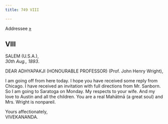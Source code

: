 ```yaml
---
title: 749 VIII

---
```

  

  
Addressee [»](09_adhyapakji.htm)

## VIII

SALEM (U.S.A.),  
*30th Aug., 1893*.

DEAR ADHYAPAKJI (HONOURABLE PROFESSOR) (Prof. John Henry Wright),

I am going off from here today. I hope you have received some reply from
Chicago. I have received an invitation with full directions from Mr.
Sanborn. So I am going to Saratoga on Monday. My respects to your wife.
And my love to Austin and all the children. You are a real Mahātmā (a
great soul) and Mrs. Wright is nonpareil.

Yours affectionately,  
VIVEKANANDA.